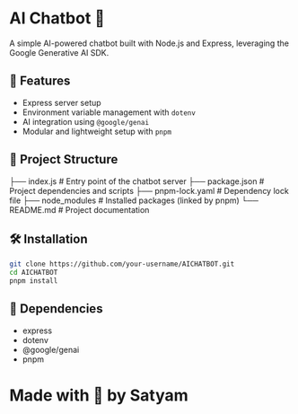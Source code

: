 # AI Chatbot 🤖

A simple AI-powered chatbot built with Node.js and Express, leveraging the Google Generative AI SDK.

## 🚀 Features

- Express server setup
- Environment variable management with `dotenv`
- AI integration using `@google/genai`
- Modular and lightweight setup with `pnpm`

## 📁 Project Structure

├── index.js # Entry point of the chatbot server
├── package.json # Project dependencies and scripts
├── pnpm-lock.yaml # Dependency lock file
├── node_modules # Installed packages (linked by pnpm)
└── README.md # Project documentation

## 🛠️ Installation

```bash
git clone https://github.com/your-username/AICHATBOT.git
cd AICHATBOT
pnpm install
```

## 🧰 Dependencies

- express
- dotenv
- @google/genai
- pnpm

# Made with 🩶 by Satyam
